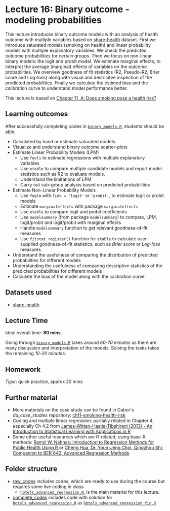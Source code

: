 # Lecture 16: Binary outcome - modeling probabilities

This lecture introduces binary outcome models with an analysis of health outcome with multiple variables based on [share-health](https://gabors-data-analysis.com/datasets/#share-health) dataset. First we introduce saturated models (smoking on health) and linear probability models with multiple explanatory variables. We check the predicted outcome probabilities for certain groups. Then we focus on non-linear binary models: the logit and probit model. We estimate marginal effects, to interpret the average (marginal) effects of variables on the outcome probabilities. We overview goodness of fit statistics (R2, Pseudo-R2, Brier score and Log-loss) along with visual and destricitve inspection of the predicted probabilities. Finally we calculate the estimed bias and the calibration curve to understand model performance better.

This lecture is based on [Chapter 11, A: Does smoking pose a health risk?](https://gabors-data-analysis.com/casestudies/#ch11a-does-smoking-pose-a-health-risk)

## Learning outcomes
After successfully completing codes in [`binary_models.R`](https://github.com/gabors-data-analysis/da-coding-rstats/blob/main/lecture16-binary-models/raw_codes/binary_models.R), students should be able:


  - Calculated by hand or estimate saturated models
  - Visualize and understand binary outcome scatter-plots
  - Estimate Linear Probability Models (LPM)
    - Use `feols` to estimate regressions with multiple explanatory variables
    - Use `etable` to compare multiple candidate models and report model statistics such as R2 to evaluate models.
    - Understand the limitations of LPM
    - Carry out sub-group analysis based on predicted probabilities
  - Estimate Non-Linear Probability Models
    - Use `feglm` with `link = 'logit'` or `'probit'`, to estimate logit or probit models
    - Estimate `marginaleffects` with package `marginaleffects`
    - Use `etable` to compare logit and probit coefficients
    - Use `modelsummary` (from package `modelsummary`) to compare, LPM, logit/probit and logit/probit with marginal effects
    - Handle `modelsummary` function to get relevant goodness-of-fit measures
    - Use `fitstat_register()` function for `etable` to calculate user-supplied goodness-of-fit statistics, such as *Brier score* or *Log-loss* measures
  - Understand the usefulness of comparing the distribution of predicted probabilities for different models
  - Understanding the usefulness of comparing descriptive statistics of the predicted probabilities for different models
  - Calculate the bias of the model along with the calibration curve

## Datasets used

- [share-health](https://gabors-data-analysis.com/datasets/#share-health)

## Lecture Time

Ideal overall time: **80 mins**.

Going through [`binary_models.R`](https://github.com/gabors-data-analysis/da-coding-rstats/blob/main/lecture16-binary-models/raw_codes/binary_models.R) takes around *60-70 minutes* as there are many discussion and interpretation of the models. Solving the tasks takes the remaining *10-20 minutes*. 


## Homework

*Type*: quick practice, approx 20 mins




## Further material

  - More materials on the case study can be found in Gabor's *da_case_studies* repository: [ch11-smoking-health-risk](https://github.com/gabors-data-analysis/da_case_studies/tree/master/ch11-smoking-health-risk)
  - Coding and multiple linear regression: partially related in Chapter 4, especially Ch 4.2 from [James-Witten-Hastie-Tibshirani (2013) - An Introduction to Statistical Learning with Applications in R](https://www.statlearning.com/)
  - Some other useful resources which are R-related, using base-R methods: [Ramzi W. Nahhas: Introduction to Regression Methods for Public Health Using R
](https://bookdown.org/rwnahhas/RMPH/blr.html) or [Cheng Hua, Dr. Youn-Jeng Choi, Qingzhou Shi: Companion to BER 642: Advanced Regression Methods](https://bookdown.org/chua/ber642_advanced_regression/binary-logistic-regression.html)


## Folder structure
  
  - [raw_codes](https://github.com/gabors-data-analysis/da-coding-rstats/edit/main/lecture15_advanced_regression/raw_codes) includes codes, which are ready to use during the course but requires some live coding in class.
    - [`hotels_advanced_regression.R`](https://github.com/gabors-data-analysis/da-coding-rstats/blob/main/lecture12_intro_to_regression/raw_codes/hotels_advanced_regression.R), is the main material for this lecture.
  - [complete_codes](https://github.com/gabors-data-analysis/da-coding-rstats/edit/main/lecture15_advanced_regression/complete_codes) includes code with solution for [`hotels_advanced_regression.R`](https://github.com/gabors-data-analysis/da-coding-rstats/blob/main/lecture15_advanced_regression/raw_codes/hotels_advanced_regression.R) as [`hotels_advanced_regression_fin.R`](https://github.com/gabors-data-analysis/da-coding-rstats/blob/main/lecture15_advanced_regression/complete_codes/hotels_advanced_regression.R)

